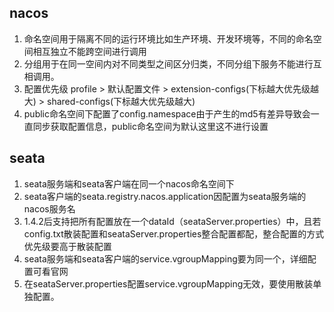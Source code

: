 ## nacos
1. 命名空间用于隔离不同的运行环境比如生产环境、开发环境等，不同的命名空间相互独立不能跨空间进行调用
2. 分组用于在同一空间内对不同类型之间区分归类，不同分组下服务不能进行互相调用。
3. 配置优先级 profile > 默认配置文件 > extension-configs(下标越大优先级越大) > shared-configs(下标越大优先级越大)
4. public命名空间下配置了config.namespace由于产生的md5有差异导致会一直同步获取配置信息，public命名空间为默认这里这不进行设置

## seata
1. seata服务端和seata客户端在同一个nacos命名空间下
2. seata客户端的seata.registry.nacos.application因配置为seata服务端的nacos服务名
3. 1.4.2后支持把所有配置放在一个dataId（seataServer.properties）中，且若config.txt散装配置和seataServer.properties整合配置都配，整合配置的方式优先级要高于散装配置
4. seata服务端和seata客户端的service.vgroupMapping要为同一个，详细配置可看官网
5. 在seataServer.properties配置service.vgroupMapping无效，要使用散装单独配置。
